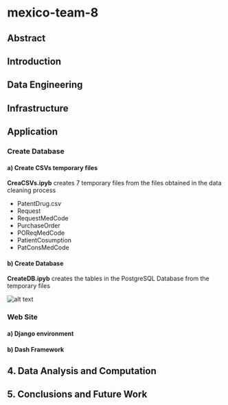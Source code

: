 # mexico-team-8
## Abstract
## Introduction
## Data Engineering
## Infrastructure
## Application
### Create Database
#### a) Create CSVs temporary files

**CreaCSVs.ipyb** creates 7 temporary files from the files obtained in the data cleaning process
- PatentDrug.csv
- Request
- RequestMedCode
- PurchaseOrder
- POReqMedCode
- PatientCosumption
- PatConsMedCode

#### b) Create Database

**CreateDB.ipyb** creates the tables in the PostgreSQL Database from the temporary files

![alt text](DB%20design.png "Database")

### Web Site
#### a) Django environment

#### b) Dash Framework

## 4. Data Analysis and Computation
## 5. Conclusions and Future Work
